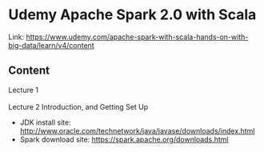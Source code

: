 # Udemy Apache Spark 2.0 with Scala
Link: https://www.udemy.com/apache-spark-with-scala-hands-on-with-big-data/learn/v4/content

## Content
Lecture 1 <br><br>
Lecture 2 Introduction, and Getting Set Up 
 * JDK install site: http://www.oracle.com/technetwork/java/javase/downloads/index.html
 * Spark download site: https://spark.apache.org/downloads.html
